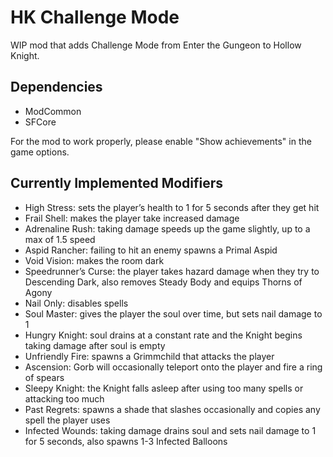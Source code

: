 # HK Challenge Mode

WIP mod that adds Challenge Mode from Enter the Gungeon to Hollow Knight.

## Dependencies
- ModCommon
- SFCore

For the mod to work properly, please enable "Show achievements" in the game options.

## Currently Implemented Modifiers
- High Stress: sets the player’s health to 1 for 5 seconds after they get hit
- Frail Shell: makes the player take increased damage
- Adrenaline Rush: taking damage speeds up the game slightly, up to a max of 1.5 speed
- Aspid Rancher: failing to hit an enemy spawns a Primal Aspid
- Void Vision: makes the room dark
- Speedrunner’s Curse: the player takes hazard damage when they try to Descending Dark, also removes Steady Body and equips Thorns of Agony
- Nail Only: disables spells
- Soul Master: gives the player the soul over time, but sets nail damage to 1
- Hungry Knight: soul drains at a constant rate and the Knight begins taking damage after soul is empty
- Unfriendly Fire: spawns a Grimmchild that attacks the player
- Ascension: Gorb will occasionally teleport onto the player and fire a ring of spears
- Sleepy Knight: the Knight falls asleep after using too many spells or attacking too much
- Past Regrets: spawns a shade that slashes occasionally and copies any spell the player uses
- Infected Wounds: taking damage drains soul and sets nail damage to 1 for 5 seconds, also spawns 1-3 Infected Balloons
